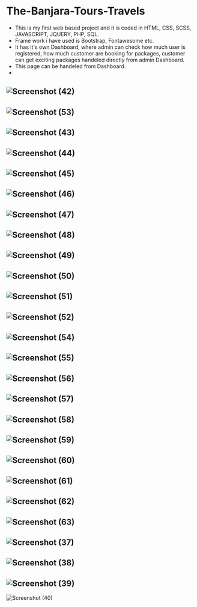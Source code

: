 ﻿# The-Banjara-Tours-Travels

- This is my first web based project and it is coded in HTML, CSS, SCSS, JAVASCRIPT, JQUERY, PHP, SQL.
- Frame work i have used is Bootstrap, Fontawesome etc.
- It has it's own Dashboard, where admin can check how much user is registered, how much customer are booking for packages, customer can get exciting packages handeled directly from admin Dashboard.
- This page can be handeled from Dashboard.
- 
![Screenshot (42)](https://user-images.githubusercontent.com/55855799/144728233-1e632f56-e61e-42b1-980b-4ba3b0ba9465.png)
-
![Screenshot (53)](https://user-images.githubusercontent.com/55855799/144728249-1da86793-9ffb-4103-a52d-045945e0ccb7.png)
-
![Screenshot (43)](https://user-images.githubusercontent.com/55855799/144728234-80ac9eed-b8ea-4806-b304-be42529802ba.png)
-
![Screenshot (44)](https://user-images.githubusercontent.com/55855799/144728235-4ce7d638-fd66-423b-a208-3cbfddff4fa4.png)
-
![Screenshot (45)](https://user-images.githubusercontent.com/55855799/144728237-71a793ea-470f-486c-a967-5e01a4ee8390.png)
-
![Screenshot (46)](https://user-images.githubusercontent.com/55855799/144728238-6d75677c-f70d-45aa-8307-eba2af2f8244.png)
-
![Screenshot (47)](https://user-images.githubusercontent.com/55855799/144728239-b76919f1-ae97-45e3-8cd2-1a6b0fa0000a.png)
-
![Screenshot (48)](https://user-images.githubusercontent.com/55855799/144728240-e4e5a97e-b652-45b1-bd19-bf5764a98f2d.png)
-
![Screenshot (49)](https://user-images.githubusercontent.com/55855799/144728241-0b24a339-424d-4f0b-b117-84b04e5dd692.png)
-
![Screenshot (50)](https://user-images.githubusercontent.com/55855799/144728244-455f57e0-e4ab-45cc-b773-3ad0beb0a3da.png)
-
![Screenshot (51)](https://user-images.githubusercontent.com/55855799/144728245-0cb6219f-d7c0-40f9-a55a-fb6b02ef81d7.png)
-
![Screenshot (52)](https://user-images.githubusercontent.com/55855799/144728246-57da01e1-0f69-45e9-a1d5-b35fd507d436.png)
-
![Screenshot (54)](https://user-images.githubusercontent.com/55855799/144728250-deedbcf1-221c-4b9e-ad22-75574349c784.png)
-
![Screenshot (55)](https://user-images.githubusercontent.com/55855799/144728252-a4fb9609-2eb9-47a3-875b-5e12328c3262.png)
-
![Screenshot (56)](https://user-images.githubusercontent.com/55855799/144728254-14bc7a03-ec33-48ba-b34c-19c7a4c3bb17.png)
-
![Screenshot (57)](https://user-images.githubusercontent.com/55855799/144728255-15f0775e-9adf-42c7-b303-bdb42e12e116.png)
-
![Screenshot (58)](https://user-images.githubusercontent.com/55855799/144728256-086f2c11-7320-4994-8f87-b985891f7730.png)
-
![Screenshot (59)](https://user-images.githubusercontent.com/55855799/144728257-8660d460-2c2a-4d07-a57f-afc82cd24d68.png)
-
![Screenshot (60)](https://user-images.githubusercontent.com/55855799/144728258-b6b83292-fdc9-411b-92ee-8940e9e0efd4.png)
-
![Screenshot (61)](https://user-images.githubusercontent.com/55855799/144728259-ec225168-1683-46dd-b423-f4edc9e8db43.png)
-
![Screenshot (62)](https://user-images.githubusercontent.com/55855799/144728260-e8192345-7ea6-4028-a878-691762a33d22.png)
-
![Screenshot (63)](https://user-images.githubusercontent.com/55855799/144728261-371a4616-31ca-4dfc-b27a-37689020e7ea.png)
-
 ![Screenshot (37)](https://user-images.githubusercontent.com/55855799/143493887-40b4749d-30a8-4f27-85d4-78b23b8d5d47.png)
- 
 ![Screenshot (38)](https://user-images.githubusercontent.com/55855799/143493893-aca0c6fd-918a-414c-a8c4-f05f092e18e3.png)
- 
![Screenshot (39)](https://user-images.githubusercontent.com/55855799/143493894-1309d409-4082-4a6c-9170-6e7d155b7258.png)
- 
 ![Screenshot (40)](https://user-images.githubusercontent.com/55855799/143493896-b60b4d64-86f5-462b-97fa-76deb967bee5.png)

